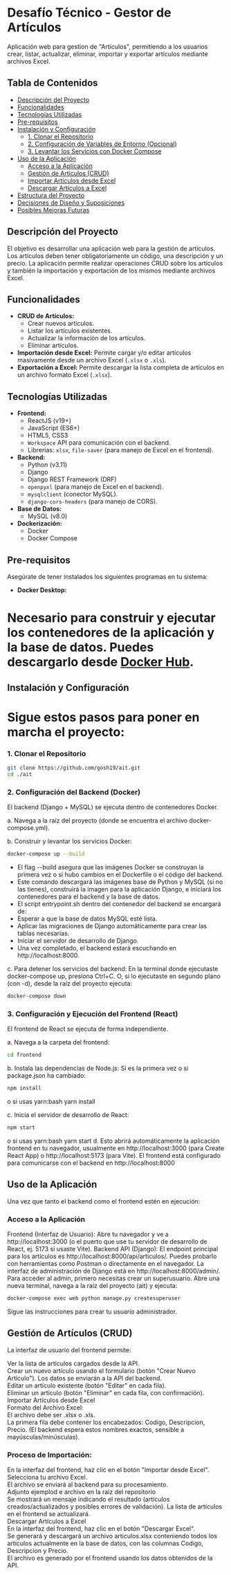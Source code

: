 # Desafío Técnico - Gestor de Artículos

Aplicación web para gestion de "Artículos", permitiendo a los usuarios crear, listar, actualizar, eliminar, importar y exportar artículos mediante archivos Excel.

## Tabla de Contenidos

- [Descripción del Proyecto](#descripción-del-proyecto)
- [Funcionalidades](#funcionalidades)
- [Tecnologías Utilizadas](#tecnologías-utilizadas)
- [Pre-requisitos](#pre-requisitos)
- [Instalación y Configuración](#instalación-y-configuración)
  - [1. Clonar el Repositorio](#1-clonar-el-repositorio)
  - [2. Configuración de Variables de Entorno (Opcional)](#2-configuración-de-variables-de-entorno-opcional)
  - [3. Levantar los Servicios con Docker Compose](#3-levantar-los-servicios-con-docker-compose)
- [Uso de la Aplicación](#uso-de-la-aplicación)
  - [Acceso a la Aplicación](#acceso-a-la-aplicación)
  - [Gestión de Artículos (CRUD)](#gestión-de-artículos-crud)
  - [Importar Artículos desde Excel](#importar-artículos-desde-excel)
  - [Descargar Artículos a Excel](#descargar-artículos-a-excel)
- [Estructura del Proyecto](#estructura-del-proyecto)
- [Decisiones de Diseño y Suposiciones](#decisiones-de-diseño-y-suposiciones)
- [Posibles Mejoras Futuras](#posibles-mejoras-futuras)

## Descripción del Proyecto

El objetivo es desarrollar una aplicación web para la gestión de artículos. Los artículos deben tener obligatoriamente un código, una descripción y un precio. La aplicación permite realizar operaciones CRUD sobre los artículos y también la importación y exportación de los mismos mediante archivos Excel.

## Funcionalidades

- **CRUD de Artículos:**
  - Crear nuevos artículos.
  - Listar los artículos existentes.
  - Actualizar la información de los artículos.
  - Eliminar artículos.
- **Importación desde Excel:** Permite cargar y/o editar artículos masivamente desde un archivo Excel (`.xlsx` o `.xls`).
- **Exportación a Excel:** Permite descargar la lista completa de artículos en un archivo formato Excel (`.xlsx`).

## Tecnologías Utilizadas

- **Frontend:**
  - ReactJS (v19+)
  - JavaScript (ES6+)
  - HTML5, CSS3
  - `Workspace` API para comunicación con el backend.
  - Librerías: `xlsx`, `file-saver` (para manejo de Excel en el frontend).
- **Backend:**
  - Python (v3.11)
  - Django
  - Django REST Framework (DRF)
  - `openpyxl` (para manejo de Excel en el backend).
  - `mysqlclient` (conector MySQL).
  - `django-cors-headers` (para manejo de CORS).
- **Base de Datos:**
  - MySQL (v8.0)
- **Dockerización:**
  - Docker
  - Docker Compose

## Pre-requisitos

Asegúrate de tener instalados los siguientes programas en tu sistema:

- **Docker Desktop:** 
# Necesario para construir y ejecutar los contenedores de la aplicación y la base de datos. Puedes descargarlo desde [Docker Hub](https://www.docker.com/products/docker-desktop/).

## Instalación y Configuración

# Sigue estos pasos para poner en marcha el proyecto:

### 1. Clonar el Repositorio

```bash
git clone https://github.com/gosh19/ait.git
cd ./ait
```

### 2. Configuración del Backend (Docker)
El backend (Django + MySQL) se ejecuta dentro de contenedores Docker.

a. Navega a la raíz del proyecto (donde se encuentra el archivo docker-compose.yml).

b. Construir y levantar los servicios Docker:
```bash
docker-compose up --build
```
 - El flag --build asegura que las imágenes Docker se construyan la primera vez o si hubo cambios en el Dockerfile o el código del backend.
 - Este comando descargará las imágenes base de Python y MySQL (si no las tienes), construirá la imagen para la aplicación Django, e iniciará los contenedores para el backend y la base de datos.
 - El script entrypoint.sh dentro del contenedor del backend se encargará de:
 - Esperar a que la base de datos MySQL esté lista.
 - Aplicar las migraciones de Django automáticamente para crear las tablas necesarias.
 - Iniciar el servidor de desarrollo de Django.
 - Una vez completado, el backend estará escuchando en http://localhost:8000.

c. Para detener los servicios del backend:
 En la terminal donde ejecutaste docker-compose up, presiona Ctrl+C. O, si lo ejecutaste en segundo plano (con -d), desde la raíz del proyecto ejecuta:

```bash
docker-compose down
```

###  3. Configuración y Ejecución del Frontend (React)
 El frontend de React se ejecuta de forma independiente.

 a. Navega a la carpeta del frontend:
```bash
cd frontend
```

b. Instala las dependencias de Node.js:
Si es la primera vez o si package.json ha cambiado:

```bash
npm install
```
o si usas yarn:bash yarn install

c. Inicia el servidor de desarrollo de React:
```bash
npm start
```
o si usas yarn:bash yarn start
d. Esto abrirá automáticamente la aplicación frontend en tu navegador, usualmente en http://localhost:3000 (para Create React App) o http://localhost:5173 (para Vite). El frontend está configurado para comunicarse con el backend en http://localhost:8000

## Uso de la Aplicación
 Una vez que tanto el backend como el frontend estén en ejecución:

### Acceso a la Aplicación
 Frontend (Interfaz de Usuario): Abre tu navegador y ve a http://localhost:3000 (o el puerto que use tu servidor de desarrollo de React, ej. 5173 si usaste Vite).
 Backend API (Django):
 El endpoint principal para los artículos es http://localhost:8000/api/articulos/. Puedes probarlo con herramientas como Postman o directamente en el navegador.
 La interfaz de administración de Django está en http://localhost:8000/admin/.
 Para acceder al admin, primero necesitas crear un superusuario. Abre una nueva terminal, navega a la raíz del proyecto (ait) y ejecuta:
```bash
docker-compose exec web python manage.py createsuperuser
```
 Sigue las instrucciones para crear tu usuario administrador.
## Gestión de Artículos (CRUD)
 La interfaz de usuario del frontend permite:
 
 Ver la lista de artículos cargados desde la API.\
 Crear un nuevo artículo usando el formulario (botón "Crear Nuevo Artículo"). Los datos se enviarán a la API del backend.\
 Editar un artículo existente (botón "Editar" en cada fila).\
 Eliminar un artículo (botón "Eliminar" en cada fila, con confirmación).\
 Importar Artículos desde Excel\
 Formato del Archivo Excel:\
 El archivo debe ser .xlsx o .xls.\
 La primera fila debe contener los encabezados: Codigo, Descripcion, Precio. (El backend espera estos nombres exactos, sensible a mayúsculas/minúsculas).

### Proceso de Importación:
 En la interfaz del frontend, haz clic en el botón "Importar desde Excel".\
 Selecciona tu archivo Excel.\
 El archivo se enviará al backend para su procesamiento.\
 Adjunto ejemplod e archivo en la raiz del repositorio\
 Se mostrará un mensaje indicando el resultado (artículos creados/actualizados y posibles errores de validación). La lista de artículos en el frontend se actualizará.\
 Descargar Artículos a Excel\
 En la interfaz del frontend, haz clic en el botón "Descargar Excel".\
 Se generará y descargará un archivo articulos.xlsx conteniendo todos los artículos actualmente en la base de datos, con las columnas Codigo, Descripcion y Precio. \
 El archivo es generado por el frontend usando los datos obtenidos de la API.